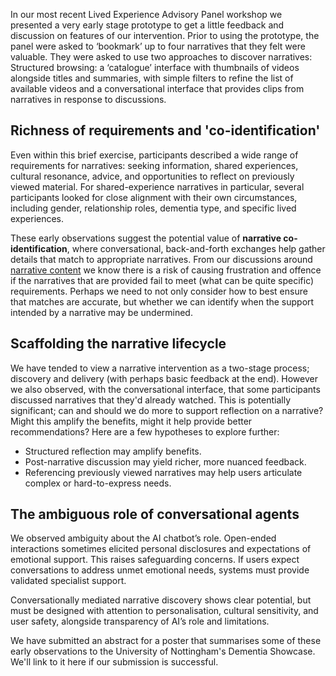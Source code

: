 
In our most recent Lived Experience Advisory Panel workshop we presented a very early stage prototype to get a little feedback and discussion on features of our intervention. Prior to using the prototype, the panel were asked to ‘bookmark’ up to four narratives that they felt were valuable. They were asked to use two approaches to discover narratives: Structured browsing: a ‘catalogue’ interface with thumbnails of videos alongside titles and summaries, with simple filters to refine the list of available videos and a conversational interface that provides clips from narratives in response to discussions.   

## Richness of requirements and 'co-identification'

Even within this brief exercise, participants described a wide range of requirements for narratives: seeking information, shared experiences, cultural resonance, advice, and opportunities to reflect on previously viewed material. For shared-experience narratives in particular, several participants looked for close alignment with their own circumstances, including gender, relationship roles, dementia type, and specific lived experiences.

These early observations suggest the potential value of **narrative co-identification**, where conversational, back-and-forth exchanges help gather details that match to appropriate narratives. From our discussions around [narrative content](./theme2) we know there is a risk of causing frustration and offence if the narratives that are provided fail to meet (what can be quite specific) requirements. Perhaps we need to not only consider how to best ensure that matches are accurate, but whether we can identify when the support intended by a narrative may be undermined.

## Scaffolding the narrative lifecycle 

We have tended to view a narrative intervention as a two-stage process; discovery and delivery (with perhaps basic feedback at the end). However we also observed, with the conversational interface, that some participants discussed narratives that they'd already watched.  This is potentially significant; can and should we do more to support reflection on a narrative?  Might this amplify the benefits, might it help provide better recommendations? Here are a few hypotheses to explore further:

- Structured reflection may amplify benefits.
- Post-narrative discussion may yield richer, more nuanced feedback.
- Referencing previously viewed narratives may help users articulate complex or hard-to-express needs.

## The ambiguous role of conversational agents

We observed ambiguity about the AI chatbot’s role. Open-ended interactions sometimes elicited personal disclosures and expectations of emotional support. This raises safeguarding concerns. If users expect conversations to address unmet emotional needs, systems must provide validated specialist support. 

Conversationally mediated narrative discovery shows clear potential, but must be designed with attention to personalisation, cultural sensitivity, and user safety, alongside transparency of AI’s role and limitations.  

We have submitted an abstract for a poster that summarises some of these early observations to the University of Nottingham's Dementia Showcase.  We'll link to it here if our submission is successful.

